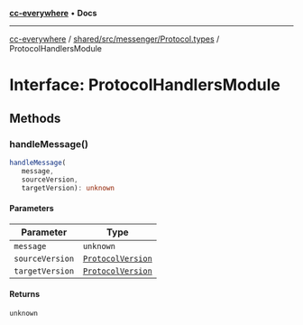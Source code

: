 [**cc-everywhere**](../../../../../index.md) • **Docs**

***

[cc-everywhere](../../../../../index.md) / [shared/src/messenger/Protocol.types](../index.md) / ProtocolHandlersModule

# Interface: ProtocolHandlersModule

## Methods

### handleMessage()

```ts
handleMessage(
   message, 
   sourceVersion, 
   targetVersion): unknown
```

#### Parameters

| Parameter | Type |
| ------ | ------ |
| `message` | `unknown` |
| `sourceVersion` | [`ProtocolVersion`](../enumerations/ProtocolVersion.md) |
| `targetVersion` | [`ProtocolVersion`](../enumerations/ProtocolVersion.md) |

#### Returns

`unknown`
